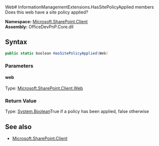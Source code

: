 Web# InformationManagementExtensions.HasSitePolicyApplied members
Does this web have a site policy applied?  

**Namespace:** [Microsoft.SharePoint.Client](Microsoft.SharePoint.Client.md)  
**Assembly:** OfficeDevPnP.Core.dll  
## Syntax
```C#
public static boolean HasSitePolicyApplied(Web)
```
### Parameters
#### web
Type: [Microsoft.SharePoint.Client.Web](Microsoft.SharePoint.Client.Web.md) 
#### 
### Return Value
Type: [System.Boolean](System.Boolean.md)True if a policy has been applied, false otherwise
## See also
- [Microsoft.SharePoint.Client](Microsoft.SharePoint.Client.md)
